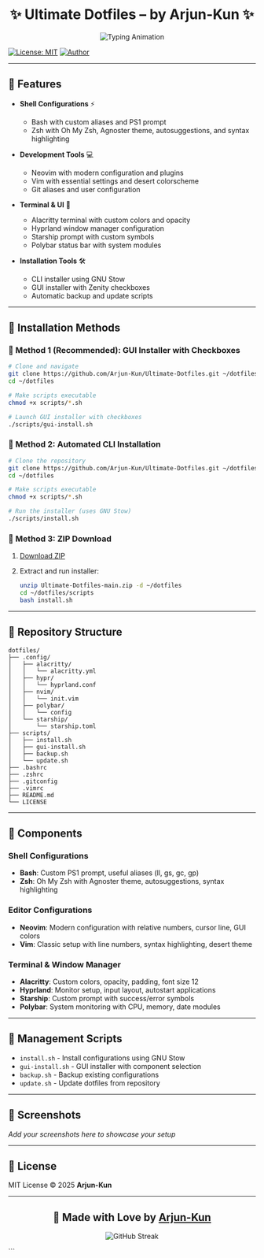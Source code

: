 <h1 align="center">✨ Ultimate Dotfiles – by Arjun-Kun ✨</h1>

<p align="center">
  <img src="https://readme-typing-svg.herokuapp.com?font=Fira+Code&size=22&pause=1000&color=00C896&center=true&vCenter=true&width=650&lines=Welcome+to+Arjun-Kun's+Ultimate+Dotfiles!;Custom+Linux+Configs+%26+Setup;Beautiful+CLI+%2B+GUI+Installer;Neovim+%7C+Hyprland+%7C+Alacritty;Made+with+%E2%9D%A4%EF%B8%8F+by+Arjun-Kun" alt="Typing Animation" />
</p>

[![License: MIT](https://img.shields.io/badge/License-MIT-yellow.svg)](https://opensource.org/licenses/MIT)
[![Author](https://img.shields.io/badge/Author-Arjun--Kun-blue.svg)](https://github.com/Arjun-Kun)

---

## 🌟 Features

* **Shell Configurations** ⚡

  * Bash with custom aliases and PS1 prompt
  * Zsh with Oh My Zsh, Agnoster theme, autosuggestions, and syntax highlighting
* **Development Tools** 💻

  * Neovim with modern configuration and plugins
  * Vim with essential settings and desert colorscheme
  * Git aliases and user configuration
* **Terminal & UI** 🎨

  * Alacritty terminal with custom colors and opacity
  * Hyprland window manager configuration
  * Starship prompt with custom symbols
  * Polybar status bar with system modules
* **Installation Tools** 🛠️

  * CLI installer using GNU Stow
  * GUI installer with Zenity checkboxes
  * Automatic backup and update scripts

---

## 🚀 Installation Methods

### 🔹 Method 1 (Recommended): GUI Installer with Checkboxes

```bash
# Clone and navigate
git clone https://github.com/Arjun-Kun/Ultimate-Dotfiles.git ~/dotfiles
cd ~/dotfiles

# Make scripts executable
chmod +x scripts/*.sh

# Launch GUI installer with checkboxes
./scripts/gui-install.sh
```

### 🔹 Method 2: Automated CLI Installation

```bash
# Clone the repository
git clone https://github.com/Arjun-Kun/Ultimate-Dotfiles.git ~/dotfiles
cd ~/dotfiles

# Make scripts executable
chmod +x scripts/*.sh

# Run the installer (uses GNU Stow)
./scripts/install.sh
```

### 🔹 Method 3: ZIP Download

1. [Download ZIP](https://github.com/Arjun-Kun/Ultimate-Dotfiles/archive/refs/heads/main.zip)
2. Extract and run installer:

   ```bash
   unzip Ultimate-Dotfiles-main.zip -d ~/dotfiles
   cd ~/dotfiles/scripts
   bash install.sh
   ```

---

## 📁 Repository Structure

```
dotfiles/
├── .config/
│   ├── alacritty/
│   │   └── alacritty.yml
│   ├── hypr/
│   │   └── hyprland.conf
│   ├── nvim/
│   │   └── init.vim
│   ├── polybar/
│   │   └── config
│   └── starship/
│       └── starship.toml
├── scripts/
│   ├── install.sh
│   ├── gui-install.sh
│   ├── backup.sh
│   └── update.sh
├── .bashrc
├── .zshrc
├── .gitconfig
├── .vimrc
├── README.md
└── LICENSE
```

---

## 🎯 Components

### Shell Configurations

* **Bash**: Custom PS1 prompt, useful aliases (ll, gs, gc, gp)
* **Zsh**: Oh My Zsh with Agnoster theme, autosuggestions, syntax highlighting

### Editor Configurations

* **Neovim**: Modern configuration with relative numbers, cursor line, GUI colors
* **Vim**: Classic setup with line numbers, syntax highlighting, desert theme

### Terminal & Window Manager

* **Alacritty**: Custom colors, opacity, padding, font size 12
* **Hyprland**: Monitor setup, input layout, autostart applications
* **Starship**: Custom prompt with success/error symbols
* **Polybar**: System monitoring with CPU, memory, date modules

---

## 🔧 Management Scripts

* `install.sh` - Install configurations using GNU Stow
* `gui-install.sh` - GUI installer with component selection
* `backup.sh` - Backup existing configurations
* `update.sh` - Update dotfiles from repository

---

## 📸 Screenshots

*Add your screenshots here to showcase your setup*

---

## 📜 License

MIT License © 2025 **Arjun-Kun**

---

<h2 align="center">💖 Made with Love by <a href="https://github.com/Arjun-Kun">Arjun-Kun</a></h2>

<p align="center">
  <img src="https://github-readme-streak-stats.herokuapp.com?user=Arjun-Kun&theme=radical&hide_border=true" alt="GitHub Streak" />
</p>
```
